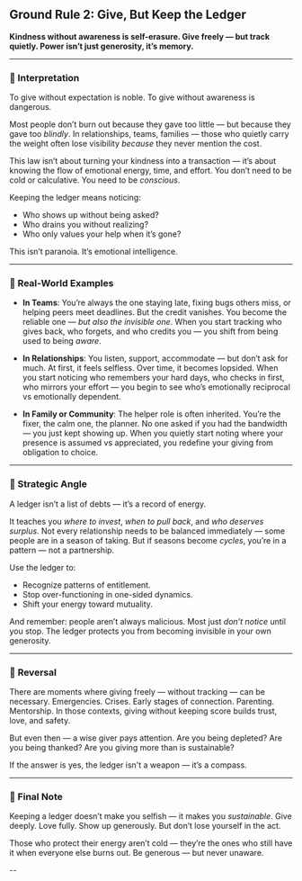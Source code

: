 ## **Ground Rule 2: Give, But Keep the Ledger**

**Kindness without awareness is self-erasure. Give freely — but track quietly. Power isn’t just generosity, it’s memory.**

---

### 🧠 Interpretation

To give without expectation is noble.
To give without awareness is dangerous.

Most people don’t burn out because they gave too little — but because they gave too *blindly*. In relationships, teams, families — those who quietly carry the weight often lose visibility *because* they never mention the cost.

This law isn’t about turning your kindness into a transaction — it’s about knowing the flow of emotional energy, time, and effort. You don’t need to be cold or calculative. You need to be *conscious*.

Keeping the ledger means noticing:

* Who shows up without being asked?
* Who drains you without realizing?
* Who only values your help when it’s gone?

This isn’t paranoia. It’s emotional intelligence.

---

### 📌 Real-World Examples

* **In Teams**: You’re always the one staying late, fixing bugs others miss, or helping peers meet deadlines. But the credit vanishes. You become the reliable one — *but also the invisible one*. When you start tracking who gives back, who forgets, and who credits you — you shift from being used to being *aware*.

* **In Relationships**: You listen, support, accommodate — but don’t ask for much. At first, it feels selfless. Over time, it becomes lopsided. When you start noticing who remembers your hard days, who checks in first, who mirrors your effort — you begin to see who’s emotionally reciprocal vs emotionally dependent.

* **In Family or Community**: The helper role is often inherited. You’re the fixer, the calm one, the planner. No one asked if you had the bandwidth — you just kept showing up. When you quietly start noting where your presence is assumed vs appreciated, you redefine your giving from obligation to choice.

---

### 🧩 Strategic Angle

A ledger isn’t a list of debts — it’s a record of energy.

It teaches you *where to invest*, *when to pull back*, and *who deserves surplus*.
Not every relationship needs to be balanced immediately — some people are in a season of taking. But if seasons become *cycles*, you’re in a pattern — not a partnership.

Use the ledger to:

* Recognize patterns of entitlement.
* Stop over-functioning in one-sided dynamics.
* Shift your energy toward mutuality.

And remember: people aren’t always malicious. Most just *don’t notice* until you stop.
The ledger protects you from becoming invisible in your own generosity.

---

### 🔁 **Reversal**

There are moments where giving freely — without tracking — can be necessary. Emergencies. Crises. Early stages of connection. Parenting. Mentorship. In those contexts, giving without keeping score builds trust, love, and safety.

But even then — a wise giver pays attention.
Are you being depleted?
Are you being thanked?
Are you giving more than is sustainable?

If the answer is yes, the ledger isn't a weapon — it’s a compass.

---

### 🎯 Final Note

Keeping a ledger doesn’t make you selfish — it makes you *sustainable*.
Give deeply. Love fully. Show up generously.
But don’t lose yourself in the act.

Those who protect their energy aren’t cold — they’re the ones who still have it when everyone else burns out.
Be generous — but never unaware.

--
